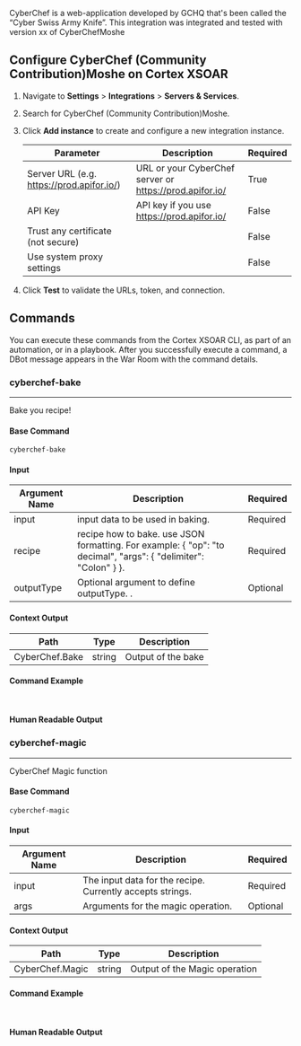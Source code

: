 CyberChef is a web-application developed by GCHQ that's been called the “Cyber Swiss Army Knife”. 
This integration was integrated and tested with version xx of CyberChefMoshe

## Configure CyberChef (Community Contribution)Moshe on Cortex XSOAR

1. Navigate to **Settings** > **Integrations** > **Servers & Services**.
2. Search for CyberChef (Community Contribution)Moshe.
3. Click **Add instance** to create and configure a new integration instance.

    | **Parameter** | **Description** | **Required** |
    | --- | --- | --- |
    | Server URL (e.g. https://prod.apifor.io/) | URL or your CyberChef server or https://prod.apifor.io/ | True |
    | API Key | API key if you use https://prod.apifor.io/ | False |
    | Trust any certificate (not secure) |  | False |
    | Use system proxy settings |  | False |

4. Click **Test** to validate the URLs, token, and connection.
## Commands
You can execute these commands from the Cortex XSOAR CLI, as part of an automation, or in a playbook.
After you successfully execute a command, a DBot message appears in the War Room with the command details.
### cyberchef-bake
***
Bake you recipe!


#### Base Command

`cyberchef-bake`
#### Input

| **Argument Name** | **Description** | **Required** |
| --- | --- | --- |
| input | input data to be used in baking. | Required | 
| recipe | recipe how to bake. use JSON formatting. For example:  {         "op": "to decimal",         "args": {             "delimiter": "Colon"         }     }. | Required | 
| outputType | Optional argument to define outputType. . | Optional | 


#### Context Output

| **Path** | **Type** | **Description** |
| --- | --- | --- |
| CyberChef.Bake | string | Output of the bake | 


#### Command Example
``` ```

#### Human Readable Output



### cyberchef-magic
***
CyberChef Magic function


#### Base Command

`cyberchef-magic`
#### Input

| **Argument Name** | **Description** | **Required** |
| --- | --- | --- |
| input | The input data for the recipe. Currently accepts strings. | Required | 
| args | Arguments for the magic operation. | Optional | 


#### Context Output

| **Path** | **Type** | **Description** |
| --- | --- | --- |
| CyberChef.Magic | string | Output of the Magic operation | 


#### Command Example
``` ```

#### Human Readable Output



